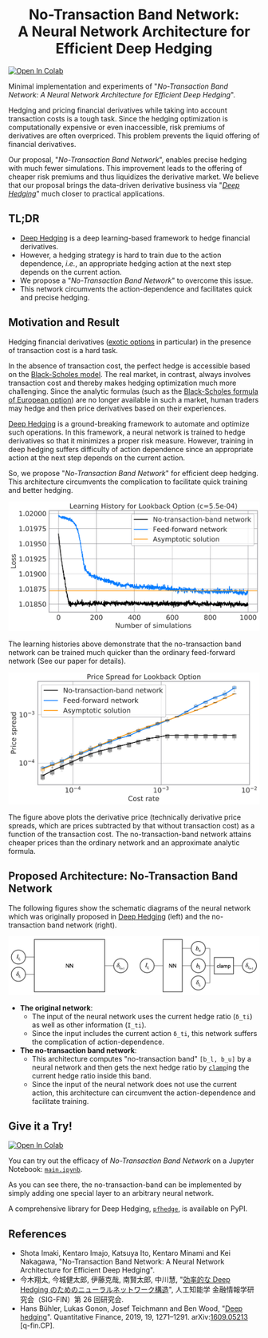 <h1 align="center">No-Transaction Band Network: </br> A Neural Network Architecture for Efficient Deep Hedging</h1>

[![Open In Colab](https://colab.research.google.com/assets/colab-badge.svg)](https://colab.research.google.com/pfnet-reseaarch/NoTransactionBandNetwork/main.ipynb)

Minimal implementation and experiments of "*No-Transaction Band Network: A Neural Network Architecture for Efficient Deep Hedging*".

Hedging and pricing financial derivatives while taking into account transaction costs is a tough task.
Since the hedging optimization is computationally expensive or even inaccessible, risk premiums of derivatives are often overpriced.
This problem prevents the liquid offering of financial derivatives.

Our proposal, "*No-Transaction Band Network*", enables precise hedging with much fewer simulations.
This improvement leads to the offering of cheaper risk premiums and thus liquidizes the derivative market.
We believe that our proposal brings the data-driven derivative business via "*[Deep Hedging][deep-hedging-arxiv]*" much closer to practical applications.

## TL;DR

* [Deep Hedging][deep-hedging-arxiv] is a deep learning-based framework to hedge financial derivatives.
* However, a hedging strategy is hard to train due to the action dependence, *i.e.*, an appropriate hedging action at the next step depends on the current action.
* We propose a "*No-Transaction Band Network*" to overcome this issue.
* This network circumvents the action-dependence and facilitates quick and precise hedging.

## Motivation and Result

Hedging financial derivatives ([exotic options](https://en.wikipedia.org/wiki/Exotic_option) in particular) in the presence of transaction cost is a hard task.

In the absence of transaction cost, the perfect hedge is accessible based on the [Black-Scholes model](https://en.wikipedia.org/wiki/Black%E2%80%93Scholes_model).
The real market, in contrast, always involves transaction cost and thereby makes hedging optimization much more challenging.
Since the analytic formulas (such as the [Black-Scholes formula of European option](https://en.wikipedia.org/wiki/Black%E2%80%93Scholes_model#Black%E2%80%93Scholes_formula)) are no longer available in such a market, human traders may hedge and then price derivatives based on their experiences.

[Deep Hedging][deep-hedging-arxiv] is a ground-breaking framework to automate and optimize such operations.
In this framework, a neural network is trained to hedge derivatives so that it minimizes a proper risk measure.
However, training in deep hedging suffers difficulty of action dependence since an appropriate action at the next step depends on the current action.

So, we propose "*No-Transaction Band Network*" for efficient deep hedging.
This architecture circumvents the complication to facilitate quick training and better hedging.

![loss_lookback](fig/lb_history_10.png)

The learning histories above demonstrate that the no-transaction band network can be trained much quicker than the ordinary feed-forward network (See our paper for details).

![price_lookback](fig/lb_price.png)

The figure above plots the derivative price (technically derivative price spreads, which are prices subtracted by that without transaction cost) as a function of the transaction cost.
The no-transaction-band network attains cheaper prices than the ordinary network and an approximate analytic formula.

## Proposed Architecture: No-Transaction Band Network

The following figures show the schematic diagrams of the neural network which was originally proposed in [Deep Hedging][deep-hedging-arxiv] (left) and the no-transaction band network (right).

![nn](fig/nn.png)

* **The original network**:
  - The input of the neural network uses the current hedge ratio (`δ_ti`) as well as other information (`I_ti`).
  - Since the input includes the current action `δ_ti`, this network suffers the complication of action-dependence.
* **The no-transaction band network**:
  - This architecture computes "no-transaction band" `[b_l, b_u]` by a neural network and then gets the next hedge ratio by [`clamp`](https://pytorch.org/docs/stable/generated/torch.clamp.html?highlight=clamp#torch.clamp)ing the current hedge ratio inside this band.
  - Since the input of the neural network does not use the current action, this architecture can circumvent the action-dependence and facilitate training.

## Give it a Try!

[![Open In Colab](https://colab.research.google.com/assets/colab-badge.svg)](https://colab.research.google.com/pfnet-reseaarch/NoTransactionBandNetwork/main.ipynb)

You can try out the efficacy of *No-Transaction Band Network* on a Jupyter Notebook: [`main.ipynb`](main.ipynb).

As you can see there, the no-transaction-band can be implemented by simply adding one special layer to an arbitrary neural network.

A comprehensive library for Deep Hedging, [`pfhedge`](https://github.com/pfnet-research/pfhedge), is available on PyPI.

## References

* Shota Imaki, Kentaro Imajo, Katsuya Ito, Kentaro Minami and Kei Nakagawa, "No-Transaction Band Network: A Neural Network Architecture for Efficient Deep Hedging".
* 今木翔太, 今城健太郎, 伊藤克哉, 南賢太郎, 中川慧, "[効率的な Deep Hedging のためのニューラルネットワーク構造](https://sigfin.org/026-15/)", 人工知能学 金融情報学研究会（SIG-FIN）第 26 回研究会.
* Hans Bühler, Lukas Gonon, Josef Teichmann and Ben Wood, "[Deep hedging][deep-hedging-qf]". Quantitative Finance, 2019, 19, 1271–1291. arXiv:[1609.05213][deep-hedging-arxiv] [q-fin.CP].

[deep-hedging-arxiv]: https://arxiv.org/abs/1802.03042
[deep-hedging-qf]: https://doi.org/10.1080/14697688.2019.1571683
